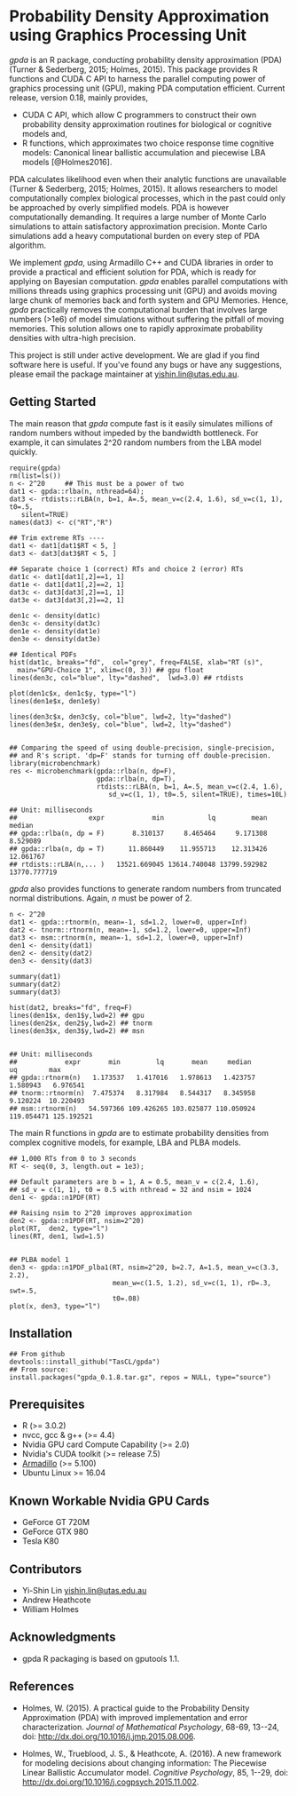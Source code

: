 # Probability Density Approximation using Graphics Processing Unit 

_gpda_ is an R package, conducting probability density approximation (PDA) 
(Turner & Sederberg, 2015; Holmes, 2015).  This package provides R functions 
and CUDA C API 
to harness the parallel computing power of graphics processing unit (GPU), 
making PDA computation efficient. Current release, version 0.18, mainly 
provides,

  * CUDA C API, which allow C programmers to construct their own 
  probability density approximation routines for biological or cognitive 
  models and,
  * R functions, which approximates two choice response time cognitive 
  models: Canonical linear ballistic accumulation and piecewise LBA 
  models [@Holmes2016].  

PDA calculates likelihood even when their analytic functions are 
unavailable (Turner & Sederberg, 2015; Holmes, 2015).  It allows 
researchers to model computationally complex biological processes, which in the
past could only be approached by overly simplified models. PDA is however 
computationally demanding.  It requires a large number of Monte Carlo 
simulations to attain satisfactory approximation precision. Monte Carlo 
simulations add a heavy computational burden on every step of PDA algorithm. 

We implement _gpda_, using Armadillo C++ and CUDA libraries in order to provide
a practical and efficient solution for PDA, which is ready for applying on 
Bayesian computation. _gpda_ enables parallel computations with millions 
threads using graphics processing unit (GPU) and avoids moving large chunk of 
memories back and forth system and GPU Memories. Hence, _gpda_ practically 
removes the computational burden that involves large numbers (>1e6) of model 
simulations without suffering the pitfall of moving memories. This solution 
allows one to rapidly approximate probability densities with ultra-high 
precision. 

This project is still under active development. We are glad if you find 
software here is useful.  If you've found any bugs or have any suggestions, 
please email the package maintainer at <yishin.lin@utas.edu.au>. 


## Getting Started

The main reason that _gpda_ compute fast is it easily simulates millions of 
random numbers without impeded by the bandwidth bottleneck. For example, it 
can simulates 2^20 random numbers from the LBA model quickly. 

```
require(gpda)
rm(list=ls())
n <- 2^20     ## This must be a power of two
dat1 <- gpda::rlba(n, nthread=64);  
dat3 <- rtdists::rLBA(n, b=1, A=.5, mean_v=c(2.4, 1.6), sd_v=c(1, 1), t0=.5, 
   silent=TRUE)
names(dat3) <- c("RT","R")

## Trim extreme RTs ----
dat1 <- dat1[dat1$RT < 5, ]
dat3 <- dat3[dat3$RT < 5, ]

## Separate choice 1 (correct) RTs and choice 2 (error) RTs
dat1c <- dat1[dat1[,2]==1, 1]
dat1e <- dat1[dat1[,2]==2, 1]
dat3c <- dat3[dat3[,2]==1, 1]
dat3e <- dat3[dat3[,2]==2, 1]

den1c <- density(dat1c)
den3c <- density(dat3c)
den1e <- density(dat1e)
den3e <- density(dat3e)

## Identical PDFs
hist(dat1c, breaks="fd",  col="grey", freq=FALSE, xlab="RT (s)", 
  main="GPU-Choice 1", xlim=c(0, 3)) ## gpu float
lines(den3c, col="blue", lty="dashed",  lwd=3.0) ## rtdists

plot(den1c$x, den1c$y, type="l")
lines(den1e$x, den1e$y)

lines(den3c$x, den3c$y, col="blue", lwd=2, lty="dashed")
lines(den3e$x, den3e$y, col="blue", lwd=2, lty="dashed")


## Comparing the speed of using double-precision, single-precision, 
## and R's script. 'dp=F' stands for turning off double-precision. 
library(microbenchmark)
res <- microbenchmark(gpda::rlba(n, dp=F),
                      gpda::rlba(n, dp=T),
                      rtdists::rLBA(n, b=1, A=.5, mean_v=c(2.4, 1.6), 
                         sd_v=c(1, 1), t0=.5, silent=TRUE), times=10L)

## Unit: milliseconds
##                  expr            min           lq         mean       median    
## gpda::rlba(n, dp = F)       8.310137     8.465464     9.171308     8.529089     
## gpda::rlba(n, dp = T)      11.860449    11.955713    12.313426    12.061767    
## rtdists::rLBA(n,... )   13521.669045 13614.740048 13799.592982 13770.777719 

```

_gpda_ also provides functions to generate random numbers from truncated normal 
distributions. Again, _n_ must be power of 2.


```
n <- 2^20
dat1 <- gpda::rtnorm(n, mean=-1, sd=1.2, lower=0, upper=Inf)
dat2 <- tnorm::rtnorm(n, mean=-1, sd=1.2, lower=0, upper=Inf)
dat3 <- msm::rtnorm(n, mean=-1, sd=1.2, lower=0, upper=Inf)
den1 <- density(dat1)
den2 <- density(dat2)
den3 <- density(dat3)

summary(dat1)
summary(dat2)
summary(dat3)

hist(dat2, breaks="fd", freq=F)
lines(den1$x, den1$y,lwd=2) ## gpu
lines(den2$x, den2$y,lwd=2) ## tnorm
lines(den3$x, den3$y,lwd=2) ## msn


## Unit: milliseconds
##            expr       min         lq       mean     median         uq        max
## gpda::rtnorm(n)   1.173537   1.417016   1.978613   1.423757   1.580943   6.976541
## tnorm::rtnorm(n)  7.475374   8.317984   8.544317   8.345958   9.120224  10.220493
## msm::rtnorm(n)   54.597366 109.426265 103.025877 110.050924 119.054471 125.192521

```

The main R functions in _gpda_ are to estimate probability densities from 
complex cognitive models, for example, LBA and PLBA models.

```
## 1,000 RTs from 0 to 3 seconds 
RT <- seq(0, 3, length.out = 1e3);

## Default parameters are b = 1, A = 0.5, mean_v = c(2.4, 1.6),
## sd_v = c(1, 1), t0 = 0.5 with nthread = 32 and nsim = 1024 
den1 <- gpda::n1PDF(RT)

## Raising nsim to 2^20 improves approximation
den2 <- gpda::n1PDF(RT, nsim=2^20)
plot(RT,  den2, type="l")
lines(RT, den1, lwd=1.5)


## PLBA model 1
den3 <- gpda::n1PDF_plba1(RT, nsim=2^20, b=2.7, A=1.5, mean_v=c(3.3, 2.2), 
                          mean_w=c(1.5, 1.2), sd_v=c(1, 1), rD=.3, swt=.5,
                          t0=.08)
plot(x, den3, type="l")

```


## Installation 

```
## From github
devtools::install_github("TasCL/gpda")
## From source: 
install.packages("gpda_0.1.8.tar.gz", repos = NULL, type="source")
```

## Prerequisites
 - R (>= 3.0.2)
 - nvcc, gcc & g++ (>= 4.4)
 - Nvidia GPU card Compute Capability (>= 2.0)
 - Nvidia's CUDA toolkit (>= release 7.5)
 - [Armadillo](http://arma.sourceforge.net/download.html) (>= 5.100)
 - Ubuntu Linux >= 16.04 

## Known Workable Nvidia GPU Cards
 - GeForce GT 720M
 - GeForce GTX 980
 - Tesla K80
 
## Contributors

- Yi-Shin Lin <yishin.lin@utas.edu.au> 
- Andrew Heathcote 
- William Holmes 

## Acknowledgments
* gpda R packaging is based on gputools 1.1.

## References

* Holmes, W. (2015). A practical guide to the Probability Density
Approximation (PDA) with improved implementation and error characterization.
_Journal of Mathematical Psychology_, 68-69, 13--24,
doi: http://dx.doi.org/10.1016/j.jmp.2015.08.006.

* Holmes, W., Trueblood, J. S., & Heathcote, A. (2016). A new framework for 
modeling decisions about changing information: The Piecewise Linear Ballistic 
Accumulator model. _Cognitive Psychology_, 85, 1--29, 
doi: http://dx.doi.org/10.1016/j.cogpsych.2015.11.002.
